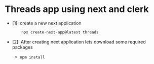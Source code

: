 # Threads app using next and clerk

- [1]: create a new next application

  ```javascript
      npx create-next-app@latest threads
  ```

- [2]: After creating next application lets download some required packages
  - ```javascript
    npm install 
  ```
